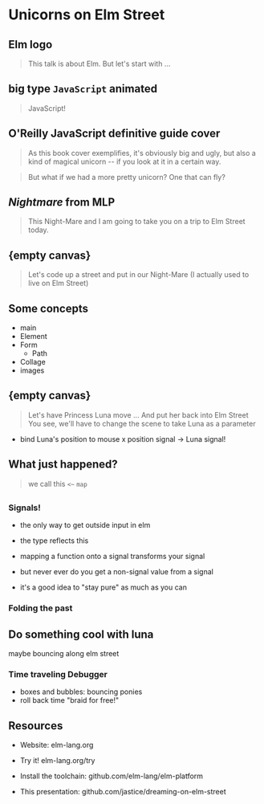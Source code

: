 # Unicorns on Elm Street

## Elm logo

> This talk is about Elm. But let's start with ...

## big type `JavaScript` animated

> JavaScript!

## O'Reilly JavaScript definitive guide cover

> As this book cover exemplifies, it's obviously big and ugly, but also a kind of magical unicorn --
if you look at it in a certain way.

> But what if we had a more pretty unicorn?
> One that can fly?

## _Nightmare_ from MLP

> This Night-Mare and I am going to take you on a trip to Elm Street today.

## {empty canvas}

> Let's code up a street and put in our Night-Mare
> (I actually used to live on Elm Street)

## Some concepts

* main
* Element
* Form
    * Path
* Collage
* images

## {empty canvas}

> Let's have Princess Luna move ...
> And put her back into Elm Street
> You see, we'll have to change the scene to take Luna as a parameter

* bind Luna's position to mouse x position signal -> Luna signal!

## What just happened?

> we call this `<~` `map`


## <lighthouse or radio or something>

### Signals!

* the only way to get outside input in elm
* the type reflects this

* mapping a function onto a signal transforms your signal
* but never ever do you get a non-signal value from a signal
* it's a good idea to "stay pure" as much as you can

### Folding the past

## Do something cool with luna

maybe bouncing along elm street

### Time traveling Debugger

* boxes and bubbles: bouncing ponies
* roll back time "braid for free!"


## Resources

* Website: elm-lang.org
* Try it! elm-lang.org/try
* Install the toolchain: github.com/elm-lang/elm-platform

* This presentation: github.com/jastice/dreaming-on-elm-street
